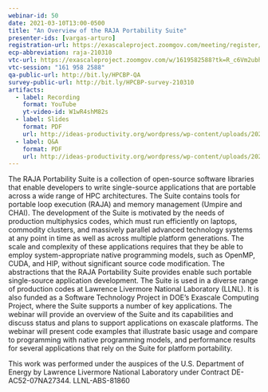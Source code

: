 ```yaml
---
webinar-id: 50
date: 2021-03-10T13:00-0500
title: "An Overview of the RAJA Portability Suite"
presenter-ids: [vargas-arturo]
registration-url: https://exascaleproject.zoomgov.com/meeting/register/vJIsfuygrD4iEgymQBt-3uI4cHjCe-cMTyY
ecp-abbreviation: raja-210310
vtc-url: https://exascaleproject.zoomgov.com/w/1619582588?tk=R_c6Vm2ubhOPxwxt-1Gl2g_XGluUGXwdxzk7JIBbycU.DQIAAAAAYIjefBZtRlZ6c1FBNFN4Nm13T0dnV3JweHdBAAAAAAAAAAAAAAAAAAAAAAAAAAAA
vtc-session: "161 958 2588"
qa-public-url: http://bit.ly/HPCBP-QA
survey-public-url: http://bit.ly/HPCBP-survey-210310
artifacts:
  - label: Recording
    format: YouTube
    yt-video-id: W1wR4shM82s
  - label: Slides
    format: PDF
    url: http://ideas-productivity.org/wordpress/wp-content/uploads/2021/03/webinar050-raja.pdf
  - label: Q&A
    format: PDF
    url: http://ideas-productivity.org/wordpress/wp-content/uploads/2021/03/webinar050-raja-qa.pdf
---
```

The RAJA Portability Suite is a collection of open-source software libraries that enable developers to write single-source applications that are portable across a wide range of HPC architectures. The Suite contains tools for portable loop execution (RAJA) and memory management (Umpire and CHAI). The development of the Suite is motivated by the needs of production multiphysics codes, which must run efficiently on laptops, commodity clusters, and massively parallel advanced technology systems at any point in time as well as across multiple platform generations. The scale and complexity of these applications requires that they be able to employ system-appropriate native programming models, such as OpenMP, CUDA, and HIP, without significant source code modification. The abstractions that the RAJA Portability Suite provides enable such portable single-source application development. The Suite is used in a diverse range of production codes at Lawrence Livermore National Laboratory (LLNL). It is also funded as a Software Technology Project in DOE’s Exascale Computing Project, where the Suite supports a number of key applications. The webinar will provide an overview of the Suite and its capabilities and discuss status and plans to support applications on exascale platforms. The webinar will present code examples that illustrate basic usage and compare to programming with native programming models, and performance results for several applications that rely on the Suite for platform portability.

This work was performed under the auspices of the U.S. Department of Energy by Lawrence Livermore National Laboratory under Contract DE-AC52-07NA27344. LLNL-ABS-81860